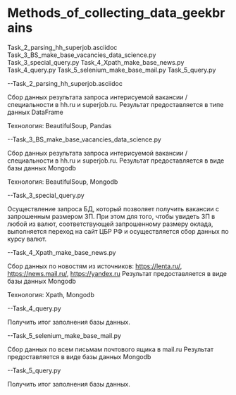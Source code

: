 # Methods_of_collecting_data_geekbrains

Task_2_parsing_hh_superjob.asciidoc 
Task_3_BS_make_base_vacancies_data_science.py
Task_3_special_query.py
Task_4_Xpath_make_base_news.py
Task_4_query.py
Task_5_selenium_make_base_mail.py
Task_5_query.py


--Task_2_parsing_hh_superjob.asciidoc

Сбор данных результата запроса интерисуемой вакансии / специальности в hh.ru и superjob.ru.
Результат предоставляется в типе данных DataFrame

Технология: BeautifulSoup, Pandas


--Task_3_BS_make_base_vacancies_data_science.py

Сбор данных результата запроса интерисуемой вакансии / специальности в hh.ru и superjob.ru.
Результат предоставляется в виде базы данных Mongodb

Технология: BeautifulSoup, Mongodb


--Task_3_special_query.py

Осуществление запроса БД, который позволяет получить вакансии с запрошенным размером ЗП.
При этом для того, чтобы увидеть ЗП в любой из валют, соответствующей запрошенному размеру оклада,
выполняется переход на сайт ЦБР РФ и осуществляется сбор данных по курсу валют.


--Task_4_Xpath_make_base_news.py

Сбор данных по новостям из источников: https://lenta.ru/, https://news.mail.ru/, https://yandex.ru 
Результат предоставляется в виде базы данных Mongodb

Технология: Xpath, Mongodb


--Task_4_query.py

Получить итог заполнения базы данных.


--Task_5_selenium_make_base_mail.py

Сбор данных по всем письмам почтового ящика в mail.ru 
Результат предоставляется в виде базы данных Mongodb

--Task_5_query.py

Получить итог заполнения базы данных.
